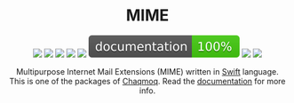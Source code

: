 <div align="center">
    <h1>MIME</h1>
    <p>
        <a href="https://swift.org/download/#releases"><img src="https://img.shields.io/badge/swift-5.3+-brightgreen.svg" /></a>
        <a href="https://github.com/chaqmoq/mime/blob/master/LICENSE/"><img src="https://img.shields.io/badge/license-MIT-brightgreen.svg" /></a>
        <a href="https://github.com/chaqmoq/mime/actions"><img src="https://github.com/chaqmoq/mime/workflows/ci/badge.svg" /></a>
        <a href="https://www.codacy.com/gh/chaqmoq/mime/dashboard?utm_source=github.com&amp;utm_medium=referral&amp;utm_content=chaqmoq/mime&amp;utm_campaign=Badge_Grade"><img src="https://app.codacy.com/project/badge/Grade/8db2563aade54b95afdefa13fbe8dbb7" /></a>
        <a href="https://codecov.io/gh/chaqmoq/mime"><img src="https://codecov.io/gh/chaqmoq/mime/branch/master/graph/badge.svg?token=OamloHEVvh" /></a>
        <a href="https://chaqmoq.dev/mime/"><img src="https://github.com/chaqmoq/mime/raw/gh-pages/badge.svg" /></a>
        <a href="https://github.com/chaqmoq/mime/blob/master/CONTRIBUTING.md"><img src="https://img.shields.io/badge/contributing-guide-brightgreen.svg" /></a>
        <a href="https://twitter.com/chaqmoqdev"><img src="https://img.shields.io/badge/twitter-chaqmoqdev-brightgreen.svg" /></a>
    </p>
    <p>Multipurpose Internet Mail Extensions (MIME) written in <a href="https://swift.org">Swift</a> language. This is one of the packages of <a href="https://chaqmoq.dev">Chaqmoq</a>. Read the <a href="https://docs.chaqmoq.dev">documentation</a> for more info.</p>
</div>
